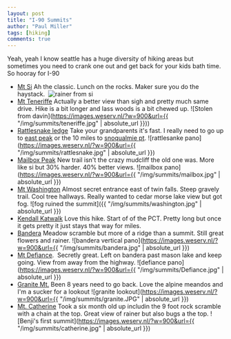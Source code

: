 ```yaml
--- 
layout: post
title: "I-90 Summits"
author: "Paul Miller"
tags: [hiking]
comments: true
---
```


Yeah, yeah I know seattle has a huge diversity of hiking areas but sometimes you need to crank one out and get back for your kids bath time. So hooray for I-90

- [Mt Si](https://www.wta.org/go-hiking/hikes/mount-si)
  Ah the classic. Lunch on the rocks. Maker sure you do the haystack. 
  ![rainer from si](https://images.weserv.nl/?url=https://paulgmiller.github.io/img/summits/si.JPG&w=900
)
- [Mt Teneriffe](https://www.wta.org/go-hiking/hikes/mount-teneriffe-road-trail)
  Actually a better view than sigh and pretty much same drive. Hike is a bit longer and lass woods is a bit chewed up. 
  ![Stolen from davin](https://images.weserv.nl/?w=900&url={{ "/img/summits/teneriffe.jpg" | absolute_url }}))
- [Rattlesnake ledge](https://www.wta.org/go-hiking/hikes/rattle-snake-ledge)
  Take your grandparents it's fast. I really need to go up to [east peak](https://www.wta.org/go-hiking/hikes/east-peak-rattlesnake-trail) or the 10 miles to [snoqualmie pt](https://www.wta.org/go-hiking/hikes/rattle-snake-mountain).
  ![rattlesanke pano](https://images.weserv.nl/?w=900&url={{ "/img/summits/rattlesnake.jpg" | absolute_url }})
- [Mailbox Peak](https://www.wta.org/go-hiking/hikes/mailbox-peak)
  New trail isn't the crazy mudcliff the old one was. More like si but 30% harder. 40% better views. 
  ![mailbox pano](https://images.weserv.nl/?w=900&url={{ "/img/summits/mailbox.jpg" | absolute_url }})
- [Mt Washington](https://www.wta.org/go-hiking/hikes/mount-washington-1)
  Almost secret entrance east of twin falls. Steep gravely trail. Cool tree hallways. Really wanted to cedar morse lake view but got fog.
  ![fog ruined the summit]({{ "/img/summits/washington.jpg" | absolute_url }})
- [Kendall Katwalk](https://www.wta.org/go-hiking/hikes/kendall-katwalk)
  Love this hike. Start of of the PCT. Pretty long but once it gets pretty it just stays that way for miles. 
- [Bandera](https://www.wta.org/go-hiking/hikes/bandera-mountain)
  Meadow scramble but more of a ridge than a summit. Still great flowers and rainer. 
  ![bandera vertical pano](https://images.weserv.nl/?w=900&url={{ "/img/summits/bandera.jpg" | absolute_url }})
- [Mt Defiance](https://www.wta.org/go-hiking/hikes/mount-defiance).
  Secretly great. Left on bandera past mason lake and keep going. View from away from the highway. 
  ![defiance pano](https://images.weserv.nl/?w=900&url={{ "/img/summits/Defiance.jpg" | absolute_url }})
- [Granite Mt.](https://www.wta.org/go-hiking/hikes/granite-mountain-1)
  Been 8 years need to go back. Love the alpine meandos and I'm a sucker for a lookout
  ![granite lookout](https://images.weserv.nl/?w=900&url={{ "/img/summits/granite.JPG" | absolute_url }})
- [Mt. Catherine](https://www.wta.org/go-hiking/hikes/mount-catherine)
  Took a six month old up includin the 9 foot rock scramble with a chain at the top. Great view of rainer but also bugs a the top. 
  ![Benji's first summit](https://images.weserv.nl/?w=900&url={{ "/img/summits/catherine.jpg" | absolute_url }})

